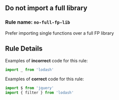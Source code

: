 ## Do not import a full library

### Rule name: `no-full-fp-lib`

Prefer importing single functions over a full FP library

## Rule Details

Examples of **incorrect** code for this rule:

```javascript
import _ from 'lodash'
```

Examples of **correct** code for this rule:

```javascript
import $ from 'jquery'
import { filter } from 'lodash'
```
